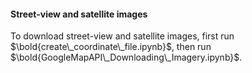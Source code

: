 #### Street-view and satellite images

To download street-view and satellite images, first run $\bold{create\_coordinate\_file.ipynb}$, then run $\bold{GoogleMapAPI\_Downloading\_Imagery.ipynb}$.
